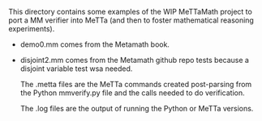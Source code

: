 This directory contains some examples of the WIP MeTTaMath project to port a MM verifier into MeTTa (and then to foster mathematical reasoning experiments). 

* demo0.mm comes from the Metamath book.
* disjoint2.mm comes from the Metamath github repo tests because a disjoint variable test wsa needed.

  The .metta files are the MeTTa commands created post-parsing from the Python mmverify.py file and the calls needed to do verification.

  The .log files are the output of running the Python or MeTTa versions.
